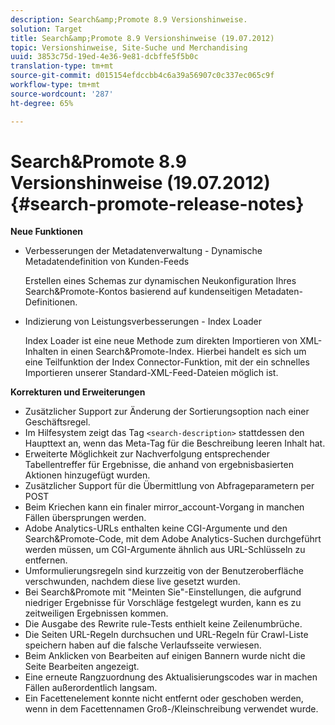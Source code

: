 ```yaml
---
description: Search&amp;Promote 8.9 Versionshinweise.
solution: Target
title: Search&amp;Promote 8.9 Versionshinweise (19.07.2012)
topic: Versionshinweise, Site-Suche und Merchandising
uuid: 3853c75d-19ed-4e36-9e81-dcbffe5f5b0c
translation-type: tm+mt
source-git-commit: d015154efdccbb4c6a39a56907c0c337ec065c9f
workflow-type: tm+mt
source-wordcount: '287'
ht-degree: 65%

---
```



# Search&amp;Promote 8.9 Versionshinweise (19.07.2012){#search-promote-release-notes}

**Neue Funktionen**

* Verbesserungen der Metadatenverwaltung - Dynamische Metadatendefinition von Kunden-Feeds

   Erstellen eines Schemas zur dynamischen Neukonfiguration Ihres Search&amp;Promote-Kontos basierend auf kundenseitigen Metadaten-Definitionen.
* Indizierung von Leistungsverbesserungen - Index Loader

   Index Loader ist eine neue Methode zum direkten Importieren von XML-Inhalten in einen Search&amp;Promote-Index. Hierbei handelt es sich um eine Teilfunktion der Index Connector-Funktion, mit der ein schnelles Importieren unserer Standard-XML-Feed-Dateien möglich ist.

**Korrekturen und Erweiterungen**

* Zusätzlicher Support zur Änderung der Sortierungsoption nach einer Geschäftsregel.
* Im Hilfesystem zeigt das Tag `<search-description>` stattdessen den Haupttext an, wenn das Meta-Tag für die Beschreibung leeren Inhalt hat.
* Erweiterte Möglichkeit zur Nachverfolgung entsprechender Tabellentreffer für Ergebnisse, die anhand von ergebnisbasierten Aktionen hinzugefügt wurden.
* Zusätzlicher Support für die Übermittlung von Abfrageparametern per POST
* Beim Kriechen kann ein finaler mirror_account-Vorgang in manchen Fällen übersprungen werden.
* Adobe Analytics-URLs enthalten keine CGI-Argumente und den Search&amp;Promote-Code, mit dem Adobe Analytics-Suchen durchgeführt werden müssen, um CGI-Argumente ähnlich aus URL-Schlüsseln zu entfernen.
* Umformulierungsregeln sind kurzzeitig von der Benutzeroberfläche verschwunden, nachdem diese live gesetzt wurden.
* Bei Search&amp;Promote mit &quot;Meinten Sie&quot;-Einstellungen, die aufgrund niedriger Ergebnisse für Vorschläge festgelegt wurden, kann es zu zeitweiligen Ergebnissen kommen.
* Die Ausgabe des Rewrite rule-Tests enthielt keine Zeilenumbrüche.
* Die Seiten URL-Regeln durchsuchen und URL-Regeln für Crawl-Liste speichern haben auf die falsche Verlaufsseite verwiesen.
* Beim Anklicken von Bearbeiten auf einigen Bannern wurde nicht die Seite Bearbeiten angezeigt.
* Eine erneute Rangzuordnung des Aktualisierungscodes war in machen Fällen außerordentlich langsam.
* Ein Facettenelement konnte nicht entfernt oder geschoben werden, wenn in dem Facettennamen Groß-/Kleinschreibung verwendet wurde.

